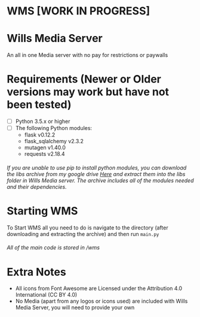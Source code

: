 # WMS [WORK IN PROGRESS]

Wills Media Server
==================
An all in one Media server with no pay for restrictions or paywalls

Requirements (Newer or Older versions may work but have not been tested)
============
- [ ] Python 3.5.x or higher
- [ ] The following Python modules:
    - flask v0.12.2
    - flask_sqlalchemy v2.3.2
    - mutagen v1.40.0
    - requests v2.18.4

###### If you are unable to use pip to install python modules, you can download the libs archive from my google drive [Here](https://drive.google.com/file/d/1DSHNxtvYx_kye5pGO_l88lrjJRICiUOc/view) and extract them into the libs folder in Wills Media server. The archive includes all of the modules needed and their dependencies.

Starting WMS
============
To Start WMS all you need to do is navigate to the directory (after downloading and extracting the archive) and then run `main.py`

###### All of the main code is stored in /wms

Extra Notes
===========
- All icons from Font Awesome are Licensed under the Attribution 4.0 International (CC BY 4.0)
- No Media (apart from any logos or icons used) are included with Wills Media Server, you will need to provide your own
